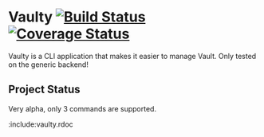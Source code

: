 # Vaulty [![Build Status](https://travis-ci.org/playpasshq/vaulty.svg?branch=master)](https://travis-ci.org/playpasshq/vaulty) [![Coverage Status](https://coveralls.io/repos/github/playpasshq/vaulty/badge.svg?branch=master)](https://coveralls.io/github/playpasshq/vaulty?branch=master)

Vaulty is a CLI application that makes it easier to manage Vault.
Only tested on the generic backend!

## Project Status

Very alpha, only 3 commands are supported.

:include:vaulty.rdoc

